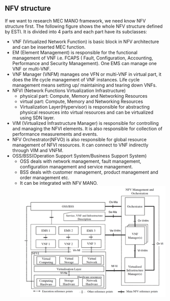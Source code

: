 ## NFV structure
If we want to research MEC MANO framework, we need know NFV structure first. The following figure shows the whole NFV structure defined by ESTI. It is divided into 4 parts and each part have its subclasses:
* VNF (Virtualized Network Function) is basic block in NFV architecture and can be inserted MEC function.
* EM (Element Management) is responsible for the functional management of VNF i.e. FCAPS ( Fault, Configuration, Accounting, Performance and Security Management). One EMS can manage one VNF or multi-VNF.
* VNF Manager (VNFM) manages one VFN or multi-VNF in virtual part, it does the life cycle management of VNF instances. Life cycle management means setting up/ maintaining and tearing down VNFs.
* NFVI (Network Functions Virtualization Infrastructure)
  * physical part: Compute, Memory and Networking Resources
  * virtual part: Compute, Memory and Networking Resources
  * Virtualization Layer(Hypervisor) is responsible for abstracting physical resources into virtual resources and can be virtualized using SDN layer.  
* VIM (Virtualized Infrastructure Manager)  is responsible for controlling and managing the NFVI elements. It is also responsible for collection of performance measurements and events.
* NFV Orchestrator(NFVO) is also responsible for global resource management of NFVI resources. It can connect to VNF indirectly through VIM and VNFM.  
* OSS/BSS(Operation Support System/Business Support System)
    * OSS deals with network management, fault management, configuration management and service management. 
    * BSS deals with customer management, product management and order management etc.
    * It can be integrated with NFV MANO.  
![](https://github.com/yongzhe4869/Oberseminar/blob/main/Figures/NFV.PNG)
